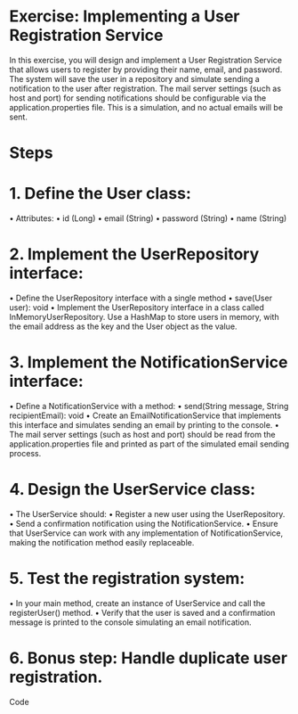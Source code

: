 # Exercise: Implementing a User Registration Service
In this exercise, you will design and implement a User Registration Service that allows
users to register by providing their name, email, and password. The system will save the
user in a repository and simulate sending a notification to the user after registration. The
mail server settings (such as host and port) for sending notifications should be
configurable via the application.properties file. This is a simulation, and no actual emails
will be sent.

# Steps
# 1. Define the User class:
• Attributes:
• id (Long)
• email (String)
• password (String)
• name (String)
# 2. Implement the UserRepository interface:
• Define the UserRepository interface with a single method
• save(User user): void
• Implement the UserRepository interface in a class called
InMemoryUserRepository. Use a HashMap to store users in memory, with the
email address as the key and the User object as the value.
# 3. Implement the NotificationService interface:
• Define a NotificationService with a method:
• send(String message, String recipientEmail): void
• Create an EmailNotificationService that implements this interface and
simulates sending an email by printing to the console.
• The mail server settings (such as host and port) should be read from the
application.properties file and printed as part of the simulated email sending
process.
# 4. Design the UserService class:
• The UserService should:
• Register a new user using the UserRepository.
• Send a confirmation notification using the NotificationService.
• Ensure that UserService can work with any implementation of
NotificationService, making the notification method easily replaceable.

# 5. Test the registration system:
• In your main method, create an instance of UserService and call the
registerUser() method.
• Verify that the user is saved and a confirmation message is printed to the
console simulating an email notification.
# 6. Bonus step: Handle duplicate user registration.
Code

